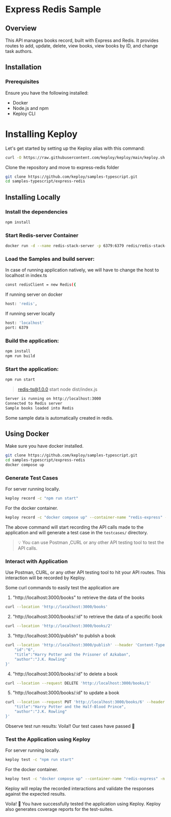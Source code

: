 
# Express Redis Sample

## Overview

This API manages books record, built with Express and Redis. It provides routes to add, update, delete, view books, view books by ID, and change task authors.

## Installation

### Prerequisites

Ensure you have the following installed:

- Docker
- Node.js and npm
- Keploy CLI

# Installing Keploy

Let's get started by setting up the Keploy alias with this command:

```sh
curl -O https://raw.githubusercontent.com/keploy/keploy/main/keploy.sh && source keploy.sh
```

Clone the repository and move to express-redis folder

```bash
git clone https://github.com/keploy/samples-typescript.git
cd samples-typescript/express-redis
```
## Installing Locally

### Install the dependencies
```bash
npm install
```

### Start Redis-server Container
```bash
docker run -d --name redis-stack-server -p 6379:6379 redis/redis-stack-server:latest
```

### Load the Samples and build server:

In case of running application natively, we will have to change the host to localhost in index.ts

```bash
const redisClient = new Redis({
```

If running server on docker

```bash
host: 'redis',
```

If running server locally

```bash
host: 'localhost'
port: 6379
```

### Build the application:
```bash
npm install
npm run build
```

### Start the application:
```bash
npm run start
```


> redis-ts@1.0.0 start
> node dist/index.js


```bash
Server is running on http://localhost:3000
Connected to Redis server
Sample books loaded into Redis
```

Some sample data is automatically created in redis.


## Using Docker

Make sure you have docker installed.

```bash
git clone https://github.com/keploy/samples-typescript.git
cd samples-typescript/express-redis
docker compose up
```

### Generate Test Cases

For server running locally.
```bash
keploy record -c "npm run start"
```

For the docker container.

```bash
keploy record -c "docker compose up" --container-name "redis-express" -n "keploy-network"
```

The above command will start recording the API calls made to the application and will generate a test case in the `testcases/` directory.

> 💡 You can use Postman ,CURL or any other API testing tool to test the API calls.

### Interact with Application

Use Postman, CURL, or any other API testing tool to hit your API routes. This interaction will be recorded by Keploy.

Some curl commands to easily test the application are 

1. "http://localhost:3000/books" to retrieve the data of the books

```bash
curl --location 'http://localhost:3000/books'
```

2. "http://localhost:3000/books/:id" to retrieve the data of a specific book

```bash
curl --location 'http://localhost:3000/books/2'
```

3. "http://localhost:3000/publish" to publish a book

```bash
curl --location 'http://localhost:3000/publish' --header 'Content-Type: application/json' --data '{
    "id":"6",
    "title":"Harry Potter and the Prisoner of Azkaban",
    "author":"J.K. Rowling"
}'
```

4. "http://localhost:3000/books/:id" to delete a book

```bash
curl --location --request DELETE 'http://localhost:3000/books/1'
```

5. "http://localhost:3000/books/:id" to update a book

```bash
curl --location --request PUT 'http://localhost:3000/books/6' --header 'Content-Type: application/json' --data '{
    "title":"Harry Potter and the Half-Blood Prince",
    "author":"J.K. Rowling"
}'
```

Observe test run results:
Voila!! Our test cases have passed 🌟

### Test the Application using Keploy

For server running locally.
```bash
keploy test -c "npm run start"
```

For the docker container.

```bash
keploy test -c "docker compose up" --container-name "redis-express" -n "keploy-network"
```

Keploy will replay the recorded interactions and validate the responses against the expected results.

Voila! 🎉 You have successfully tested the application using Keploy. Keploy also generates coverage reports for the test-suites.
